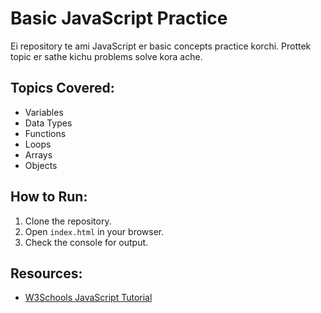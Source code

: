# Basic JavaScript Practice

Ei repository te ami JavaScript er basic concepts practice korchi. Prottek topic er sathe kichu problems solve kora ache.

## Topics Covered:
- Variables
- Data Types
- Functions
- Loops
- Arrays
- Objects

## How to Run:
1. Clone the repository.
2. Open `index.html` in your browser.
3. Check the console for output.

## Resources:
- [W3Schools JavaScript Tutorial](https://www.w3schools.com/js/)
